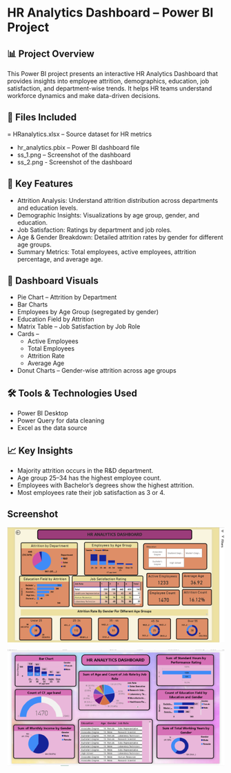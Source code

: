 # HR Analytics Dashboard – Power BI Project

## 📊 Project Overview
This Power BI project presents an interactive HR Analytics Dashboard that provides insights into employee attrition, demographics, education, job satisfaction, and department-wise trends. It helps HR teams understand workforce dynamics and make data-driven decisions.

## 📁 Files Included

= HRanalytics.xlsx – Source dataset for HR metrics
- hr_analytics.pbix – Power BI dashboard file
- ss_1.png – Screenshot of the dashboard
- ss_2.png - Screenshot of the dashboard

## 🧩 Key Features

- Attrition Analysis: Understand attrition distribution across departments and education levels.
- Demographic Insights: Visualizations by age group, gender, and education.
- Job Satisfaction: Ratings by department and job roles.
- Age & Gender Breakdown: Detailed attrition rates by gender for different age groups.
- Summary Metrics: Total employees, active employees, attrition percentage, and average age.

## 📌 Dashboard Visuals

- Pie Chart – Attrition by Department
- Bar Charts 
- Employees by Age Group (segregated by gender)
- Education Field by Attrition
- Matrix Table – Job Satisfaction by Job Role
- Cards –
    - Active Employees
    - Total Employees
    - Attrition Rate
    - Average Age
- Donut Charts – Gender-wise attrition across age groups


## 🛠 Tools & Technologies Used

- Power BI Desktop
- Power Query for data cleaning
- Excel as the data source

## 📈 Key Insights

- Majority attrition occurs in the R&D department.
- Age group 25–34 has the highest employee count.
- Employees with Bachelor’s degrees show the highest attrition.
- Most employees rate their job satisfaction as 3 or 4.

## Screenshot 

![ss_1](https://github.com/Vaishnavi26-Kasture/HR_Analytics-Dashboard/blob/main/ss_1.png?raw=true)


![ss_2](https://github.com/Vaishnavi26-Kasture/HR_Analytics-Dashboard/blob/main/ss_2.png?raw=true)





